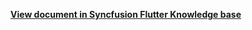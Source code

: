 **[View document in Syncfusion Flutter Knowledge base](https://www.syncfusion.com/kb/11806/how-to-use-multiple-picker-in-the-flutter-date-range-picker-sfdaterangepicker)**


